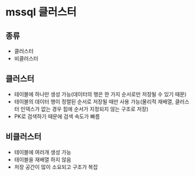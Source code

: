 # mssql 클러스터

## 종류
- 클러스터
- 비클러스터

## 클러스터
- 테이블에 하나만 생성 가능(데이터의 행은 한 가지 순서로만 저장될 수 있기 때문)
- 테이블의 데이터 행이 정렬된 순서로 저장될 때만 사용 가능(물리적 재배열, 클러스터 인덱스가 없는 경우 힙에 순서가 지정되지 않는 구조로 저장)
- PK로 검색하기 때문에 검색 속도가 빠름

## 비클러스터
- 테이블에 여러개 생성 가능
- 테이블을 재배열 하지 않음
- 저장 공간이 많이 소요되고 구조가 복잡
